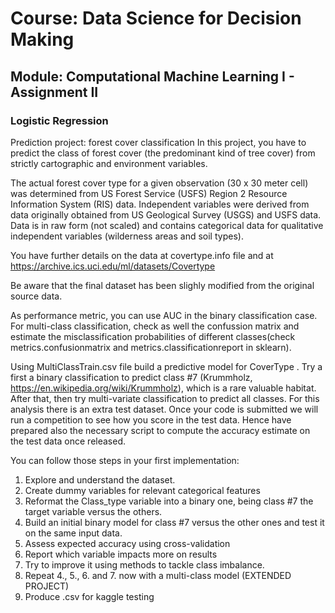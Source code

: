 # Course: Data Science for Decision Making
## Module: Computational Machine Learning I - Assignment II
### Logistic Regression

Prediction project: forest cover classification
In this project, you have to predict the class of forest cover (the predominant kind of tree cover) from strictly cartographic and environment variables.

The actual forest cover type for a given observation (30 x 30 meter cell) was determined from US Forest Service (USFS) Region 2 Resource Information System (RIS) data. Independent variables were derived from data originally obtained from US Geological Survey (USGS) and USFS data. Data is in raw form (not scaled) and contains categorical data for qualitative independent variables (wilderness areas and soil types).

You have further details on the data at covertype.info file and at https://archive.ics.uci.edu/ml/datasets/Covertype

Be aware that the final dataset has been slighly modified from the original source data.

As performance metric, you can use AUC in the binary classification case. For multi-class classification, check as well the confussion matrix and estimate the misclassification probabilities of different classes(check metrics.confusionmatrix and metrics.classificationreport in sklearn).

Using MultiClassTrain.csv file build a predictive model for CoverType .
Try a first a binary classification to predict class #7 (Krummholz, https://en.wikipedia.org/wiki/Krummholz), which is a rare valuable habitat. After that, then try multi-variate classification to predict all classes.
For this analysis there is an extra test dataset. Once your code is submitted we will run a competition to see how you score in the test data. Hence have prepared also the necessary script to compute the accuracy estimate on the test data once released.

You can follow those steps in your first implementation:

1. Explore and understand the dataset.
2. Create dummy variables for relevant categorical features
3. Reformat the Class_type variable into a binary one, being class #7 the target variable versus the others.
4. Build an initial binary model for class #7 versus the other ones and test it on the same input data.
5. Assess expected accuracy using cross-validation
6. Report which variable impacts more on results
7. Try to improve it using methods to tackle class imbalance.
8. Repeat 4., 5., 6. and 7. now with a multi-class model (EXTENDED PROJECT)
9. Produce .csv for kaggle testing

